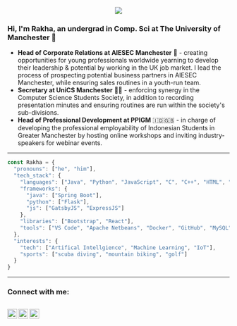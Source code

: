 <p align="center">
  <a href="https://komarev.com/ghpvc/?username=rakhadjo&color=blueviolet&style=flat"><img src="https://komarev.com/ghpvc/?username=rakhadjo&color=blueviolet&style=flat" /></a>
  <br>
</p>

### Hi, I'm Rakha, an undergrad in Comp. Sci at The University of Manchester 🤘
- **Head of Corporate Relations at AIESEC Manchester** 💼 - creating opportunities for young professionals worldwide yearning to develop their leadership & potential by working in the UK job market. I lead the process of prospecting potential business partners in AIESEC Manchester, while ensuring sales routines in a youth-run team. 
- **Secretary at UniCS Manchester** 👨‍💻 - enforcing synergy in the Computer Science Students Society, in addition to recording presentation minutes and ensuring routines are run within the society's sub-divisions. 
- **Head of Professional Development at PPIGM** 🇮🇩🇬🇧 - in charge of developing the professional employability of Indonesian Students in Greater Manchester by hosting online workshops and inviting industry-speakers for webinar events.
---
```javascript
const Rakha = {
  "pronouns": ["he", "him"],
  "tech_stack": {
    "languages": ["Java", "Python", "JavaScript", "C", "C++", "HTML", "CSS", "SQL"],
    "frameworks": {
      "java": ["Spring Boot"],
      "python": ["Flask"],
      "js": ["GatsbyJS", "ExpressJS"]
    },
    "libraries": ["Bootstrap", "React"],
    "tools": ["VS Code", "Apache Netbeans", "Docker", "GitHub", "MySQL", "MongoDB", "Heroku"]
  },
  "interests": {
    "tech": ["Artifical Intellgience", "Machine Learning", "IoT"],
    "sports": ["scuba diving", "mountain biking", "golf"]
  }
}
```
---
### Connect with me:

[<img align="left" alt="LinkedIn" width="22px" src="https://cdn.jsdelivr.net/npm/simple-icons@v3/icons/linkedin.svg" />][linkedin]
[<img align="left" alt="Instagram" width="22px" src="https://cdn.jsdelivr.net/npm/simple-icons@v3/icons/instagram.svg" />][instagram]
[<img align="left" alt="WhatsApp" width="22px" src="https://cdn.jsdelivr.net/npm/simple-icons@v3/icons/whatsapp.svg" />][whatsapp]
<br />
---

[instagram]: https://instagram.com/rakhadjo
[linkedin]: https://linkedin.com/in/rakhadjo
[messenger]: https://m.me/rakhadjo
[facebook]: https://facebook.com/rakhadjo
[spotify]: https://open.spotify.com/user/21gebng7mayl42kqhgdbs3lsa?si=Y0N1SyUcQnSYYIudmRF3lA
[whatsapp]: https://wa.me/447871347950
[codestackr]: https://github.com/codeSTACKr/codeSTACKr/blob/master/README.md
